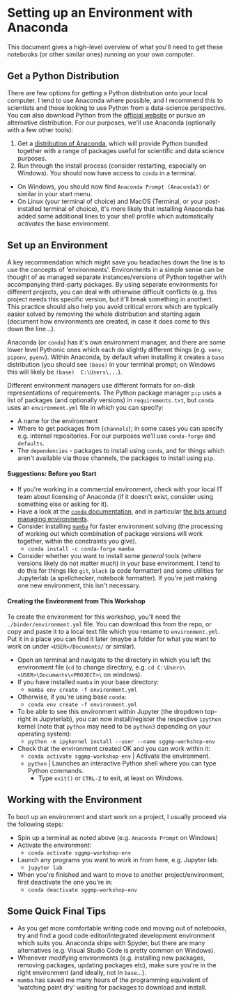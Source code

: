 # Setting up an Environment with Anaconda

This document gives a high-level overview of what you'll need to get these
notebooks (or other similar ones) running on your own computer.

## Get a Python Distribution

There are few options for getting a Python distribution onto your local computer.
I tend to use Anaconda where possible, and I recommend this to scientists
and those looking to use Python from a data-science perspective. You can also
download Python from the [official website](https://www.python.org/downloads/)
or pursue an alternative distribution. For our purposes, we'll use Anaconda
(optionally with a few other tools):
1. Get a [distribution of Anaconda](https://www.anaconda.com/products/distribution),
  which will provide Python bundled together with a range of packages useful
  for scientific and data science purposes.
2. Run through the install process (consider restarting, especially on Windows).
  You should now have access to `conda` in a terminal.
  * On Windows, you should now find `Anaconda Prompt (Anaconda3)` or similar
      in your start menu.
  * On Linux (your terminal of choice) and MacOS (Terminal, or your
      post-installed terminal of choice), it's more likely that installing
      Anaconda has added some additional lines to your shell profile which
      automatically *activates* the base environment.


## Set up an Environment

A key recommendation which might save you headaches down the line is to use the
concepts of 'environments'. Environments in a simple sense can be thought of as
managed separate instances/versions of Python together with accompanying
third-party packages. By using separate environments for different projects,
you can deal with otherwise difficult conflicts (e.g. this project needs this
specific version, but it'll break something in another). This practice should also
help you avoid critical errors which are typically easier solved by removing the
whole distribution and starting again (document how environments are created,
in case it does come to this down the line...).

Anaconda (or `conda`) has it's own environment manager, and there are some lower
level Pythonic ones which each do slightly different things (e.g. `venv`,
`pipenv`, `pyenv`). Within Anaconda, by default when installing it creates a
`base` distribution (you should see `(base)` in your terminal prompt; on
Windows this will likely be `(base)  C:\Users\...`).

Different environment managers use different formats for on-disk representations
of requirements. The Python package manager `pip` uses a list of
packages (and optionally versions) in `requirements.txt`, but `conda` uses
an `environment.yml` file in which you can specify:
* A name for the environment
* Where to get packages from (`channels`); in some cases you can specify e.g.
  internal repositories. For our purposes we'll use `conda-forge` and `defaults`.
* The `dependencies` -  packages to install using `conda`, and for things which aren't available
  via those channels, the packages to install using `pip`.

#### Suggestions: Before you Start

* If you're working in a commercial environment, check with your local IT team
  about licensing of Anaconda (if it doesn't exist, consider using something else
  or asking for it).
* Have a look at the
  [`conda` documentation](https://docs.conda.io/projects/conda/en/latest/index.html),
  and in particular
  [the bits around managing environments](https://docs.conda.io/projects/conda/en/latest/user-guide/tasks/manage-environments.html).
* Consider installing [`mamba`](https://mamba.readthedocs.io/en/latest/user_guide/mamba.html)
  for faster environment solving (the processing of working out which combination
  of package versions will work together, within the constraints you give).
    * `conda install -c conda-forge mamba`
* Consider whether you want to install some *general* tools
  (where versions likely do not matter much) in your base environment.
  I tend to do this for things like `git`, `black` (a code formatter) and some
  utilities for Jupyterlab (a spellchecker, notebook formatter). If you're just
  making one new environment, this isn't necessary.

#### Creating the Environment from This Workshop

To create the environment for this workshop, you'll need the `./binder/environment.yml` file. You can download this from the repo, or copy and paste it
to a local text file which you rename to `environment.yml`. Put it in a place you can find it later (maybe a folder for what you want to work on under `<USER>/Documents/` or similar).

* Open an terminal and navigate to the directory in which you left the environment file (`cd` to change directory, e.g. `cd C:\Users\<USER>\Documents\<PROJECT>\` on windows).
* If you have installed `mamba` in your base directory:
  * `mamba env create -f environment.yml`
* Otherwise, if you're using base `conda`:
  * `conda env create -f environment.yml`
* To be able to see this environment within Jupyter (the dropdown top-right in
  Jupyterlab), you can now install/register the respective `ipython` kernel
  (note that `python` may need to be `python3` depending on your operating
  system):
  * `python -m ipykernel install --user --name sggmp-workshop-env`
* Check that the environment created OK and you can work within it:
  * `conda activate sggmp-workshop-env` | Activate the environment.
  * `python` | Launches an interactive Python shell where you can type Python commands.
    * Type `exit()` or `CTRL-Z` to exit, at least on Windows.

## Working with the Environment

To boot up an environment and start work on a project, I usually proceed via the
following steps:
* Spin up a terminal as noted above (e.g. `Anaconda Prompt` on Windows)
* Activate the environment:
  * `conda activate sggmp-workshop-env`
* Launch any programs you want to work in from here, e.g. Jupyter lab:
  * `jupyter lab`
* When you're finished and want to move to another project/environment, first
  deactivate the one you're in:
  * `conda deactivate sggmp-workshop-env`

## Some Quick Final Tips

* As you get more comfortable writing code and moving out of notebooks,
  try and find a good code editor/integrated development environment
  which suits you. Anaconda ships with Spyder, but there are many alternatives
  (e.g. Visual Studio Code is pretty common on Windows).
* Whenever modifying environments (e.g. installing new packages,
  removing packages, updating packages etc), make sure you're in the right environment (and ideally, not in `base`...).
* `mamba` has saved me many hours of the programming equivalent
  of 'watching paint dry' waiting for packages to download and install.
